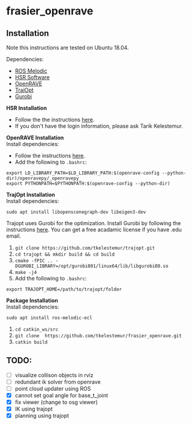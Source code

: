 # frasier_openrave

## Installation
Note this instructions are tested on Ubuntu 18.04.

Dependencies:
* [ROS Melodic](http://wiki.ros.org/melodic/Installation)
* [HSR Software](https://docs.hsr.io/manual_en/index.html)
* [OpenRAVE](http://openrave.org)
* [TrajOpt](http://rll.berkeley.edu/trajopt/doc/sphinx_build/html/)
* [Gurobi](http://www.gurobi.com/)

**HSR Installation** 
* Follow the the instructions [here](https://docs.hsr.io/archives/hsrb_user_manual/2004/en/howto/pc_install.html).
* If you don't have the login information, please ask Tarik Kelestemur.

**OpenRAVE Installation**   
Install dependencies:
* Follow the instructions [here](https://github.com/RIVeR-Lab/openrave).
* Add the following to `.bashrc`:
```
export LD_LIBRARY_PATH=$LD_LIBRARY_PATH:$(openrave-config --python-dir)/openravepy/_openravepy_
export PYTHONPATH=$PYTHONPATH:$(openrave-config --python-dir)
```
**TrajOpt Installation**   
Install dependencies:
```
sudo apt install libopenscenegraph-dev libeigen3-dev
```
Trajopt uses Gurobi for the optimization. Install Gurobi by following the instructions [here](https://www.gurobi.com/registration/download-reg). You can get a free acadamic license if you have .edu email.
1. `git clone https://github.com/tkelestemur/trajopt.git`
2. `cd trajopt && mkdir build && cd build`  
3. `cmake -fPIC .. -DGUROBI_LIBRARY=/opt/gurobi801/linux64/lib/libgurobi80.so`
4. `make -j4`
5. Add the following to `.bashrc`:
```
export TRAJOPT_HOME=/path/to/trajopt/folder
```

**Package Installation**   
Install dependencies:
```
sudo apt install ros-melodic-ecl
```
1. `cd catkin_ws/src`
2. `git clone  https://github.com/tkelestemur/frasier_openrave.git`
3. `catkin build`


## TODO:
- [ ] visualize collison objects in rviz
- [ ] redundant ik solver from openrave
- [ ] point cloud updater using ROS
- [x] cannot set goal angle for base_t_joint
- [x] fix viewer (change to osg viewer)
- [x] IK using trajopt
- [x] planning using trajopt
